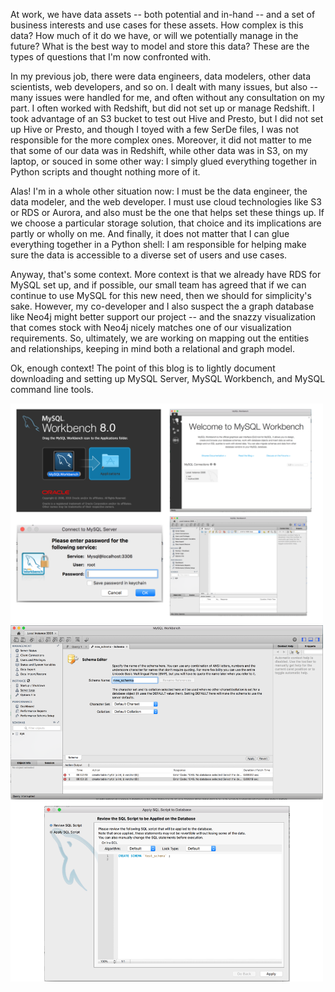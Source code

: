 

At work, we have data assets -- both potential and in-hand -- and a set of business interests and use
cases for these assets.  How complex is this data?  How much of it do we have, or will we potentially
manage in the future?  What is the best way to model and store this data?  These are the types of
questions that I'm now confronted with.  

In my previous job, there were data engineers, data modelers, other data scientists, web developers,
and so on.  I dealt with many issues, but also -- many issues were handled for me, and often without
any consultation on my part.  I often worked with Redshift, but did not set up or manage Redshift.  I
took advantage of an S3 bucket to test out Hive and Presto, but I did not set up Hive or Presto, and
though I toyed with a few SerDe files, I was not responsible for the more complex ones. Moreover, it 
did not matter to me that some of our data was in Redshift, while other data was in S3, on my laptop,
or souced in some other way: I simply glued everything together in Python scripts and thought nothing
more of it.

Alas! I'm in a whole other situation now: I must be the data engineer, the data modeler, and the web
developer.  I must use cloud technologies like S3 or RDS or Aurora, and also must be the one that helps
set these things up.  If we choose a particular storage solution, that choice and its implications are
partly or wholly on me.  And finally, it does not matter that I can glue everything together in a Python
shell: I am responsible for helping make sure the data is accessible to a diverse set of users and use
cases.  

Anyway, that's some context.  More context is that we already have RDS for MySQL set up, and if possible,
our small team has agreed that if we can continue to use MySQL for this new need, then we should for
simplicity's sake.  However, my co-developer and I also suspect the a graph database like Neo4j might
better support our project -- and the snazzy visualization that comes stock with Neo4j nicely matches one of
our visualization requirements.  So, ultimately, we are working on mapping out the entities and relationships,
keeping in mind both a relational and graph model.

Ok, enough context!  The point of this blog is to lightly document downloading and setting up MySQL Server,
MySQL Workbench, and MySQL command line tools.



<img src="/images/getting-started-with-mysql.png" width="500">


<img src="/images/create-new-mysql-schema.png" width="500">
